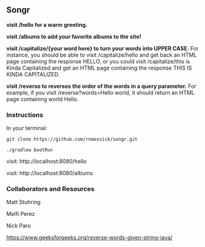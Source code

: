 ## Songr

**visit /hello for a warm greeting.**

**visit /albums to add your favorite albums to the site!**

**visit /capitalize/{your word here} to turn your words into UPPER CASE.** For instance, you should be able to visit /capitalize/hello and get back an HTML page containing the response HELLO, or you could visit /capitalize/this is Kinda Capitalized and get an HTML page containing the response THIS IS KINDA CAPITALIZED.

**visit /reverse to reverses the order of the words in a query parameter.** For example, if you visit /reverse?words=Hello world, it should return an HTML page containing world Hello.

### Instructions

In your terminal:

`git clone https://github.com/rnmessick/songr.git`

`./gradlew bootRun`


visit: http://localhost:8080/hello

visit: http://localhost:8080/albums

### Collaborators and Resources

Matt Stuhring

Melfi Perez

Nick Paro

https://www.geeksforgeeks.org/reverse-words-given-string-java/
